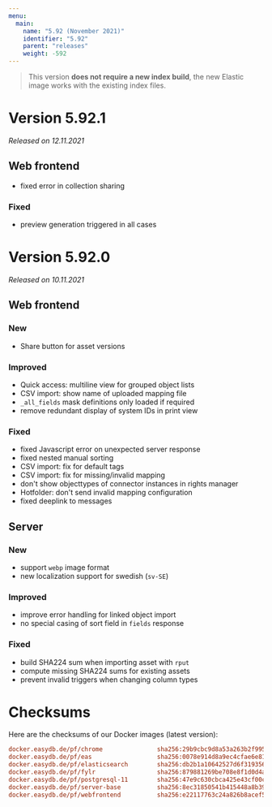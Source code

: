 ```yaml
---
menu:
  main:
    name: "5.92 (November 2021)"
    identifier: "5.92"
    parent: "releases"
    weight: -592
---
```


> This version **does not require a new index build**, the new Elastic image works with the existing index files.

# Version 5.92.1

*Released on 12.11.2021*

## Web frontend

* fixed error in collection sharing

### Fixed

* preview generation triggered in all cases

# Version 5.92.0

*Released on 10.11.2021*

## Web frontend

### New

* Share button for asset versions

### Improved

* Quick access: multiline view for grouped object lists
* CSV import: show name of uploaded mapping file
* `_all_fields` mask definitions only loaded if required
* remove redundant display of system IDs in print view

### Fixed

* fixed Javascript error on unexpected server response
* fixed nested manual sorting
* CSV import: fix for default tags
* CSV import: fix for missing/invalid mapping
* don't show objecttypes of connector instances in rights manager
* Hotfolder: don't send invalid mapping configuration
* fixed deeplink to messages

## Server

### New

* support `webp` image format
* new localization support for swedish (`sv-SE`)

### Improved

* improve error handling for linked object import
* no special casing of sort field in `fields` response

### Fixed

* build SHA224 sum when importing asset with `rput`
* compute missing SHA224 sums for existing assets
* prevent invalid triggers when changing column types

# Checksums

Here are the checksums of our Docker images (latest version): 

```ini
docker.easydb.de/pf/chrome               sha256:29b9cbc9d8a53a263b2f995588fffe323cafad67d70307f92d51c8eedda4da7a
docker.easydb.de/pf/eas                  sha256:0078e914d8a9ec4cfae6e813c61c3d746974b835bf9a154b0fda77f116b97e9e
docker.easydb.de/pf/elasticsearch        sha256:db2b1a10642527d6f319356552aa7d63e69ea086dc8b6f61a25455462acab201
docker.easydb.de/pf/fylr                 sha256:879881269be708e8f1d0d4a274ba83f21a5cd4adcc10abae098f0340a816f514
docker.easydb.de/pf/postgresql-11        sha256:47e9c630cbca425e43cf00c6a0bc17831bf152811f7f3963dcfd1ed84620f4e6
docker.easydb.de/pf/server-base          sha256:8ec31850541b415448a8b394e38d4c27b5098bff2abcd9b0ed86c7e0506b5768
docker.easydb.de/pf/webfrontend          sha256:e22117763c24a826b8acef5e2ad19009c7e041c1df2ca06d665e0be06c6f090e
```

